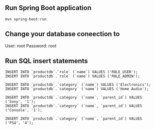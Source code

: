 ## Run Spring Boot application
```
mvn spring-boot:run
```

## Change your database coneection to

User: root
Password: root


## Run SQL insert statements
```
INSERT INTO `productdb`.`role` (`name`) VALUES ('ROLE_USER');
INSERT INTO `productdb`.`role` (`name`) VALUES ('ROLE_ADMIN');

INSERT INTO `productdb`.`category` (`name`) VALUES ('Electronics');
INSERT INTO `productdb`.`category` (`name`) VALUES ('Home Audio');

INSERT INTO `productdb`.`category` (`name`, `parent_id`) VALUES ('Sony', '1');
INSERT INTO `productdb`.`category` (`name`, `parent_id`) VALUES ('Console', '1');

INSERT INTO `productdb`.`category` (`name`, `parent_id`) VALUES ('PS4', '4');

```
